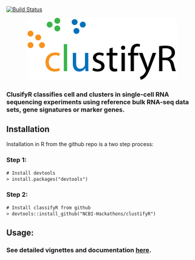 [![Build Status](https://travis-ci.org/NCBI-Hackathons/clustifyR.svg?branch=master)](https://travis-ci.org/NCBI-Hackathons/clustifyR)

<p align="center">
  <img src="/inst/logo/logo_transparent.png">
</p>

### ClusifyR classifies cell and clusters in single-cell RNA sequencing experiments using reference bulk RNA-seq data sets, gene signatures or marker genes. 

## Installation
Installation in R from the github repo is a two step process:

### Step 1:
```
# Install devtools
> install.packages("devtools")
```

### Step 2:
```
# Install classifyR from github
> devtools::install_github("NCBI-Hackathons/clustifyR")
```

## Usage:

### See detailed vignettes and documentation [here](https://ncbi-hackathons.github.io/clustifyR/).

